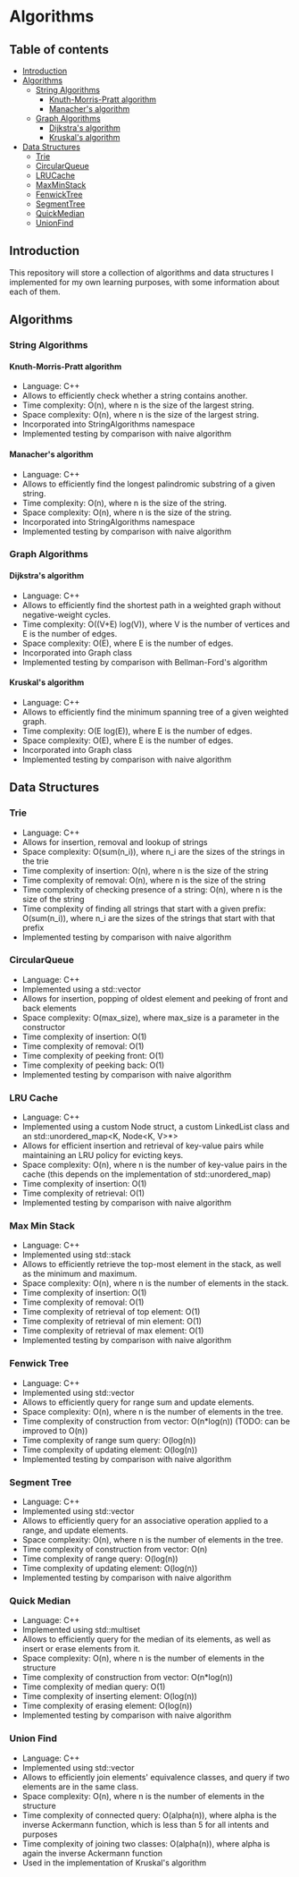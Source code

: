 # Algorithms

## Table of contents
  * [Introduction <a name="user-content-intro"></a>](#introduction-)
  * [Algorithms <a name="user-content-algos"></a>](#algorithms-)
     * [String Algorithms <a name="user-content-stringalgos"></a>](#string-algorithms-)
        * [Knuth-Morris-Pratt algorithm <a name="user-content-kmp"></a>](#knuth-morris-pratt-algorithm-)
        * [Manacher's algorithm <a name="user-content-manacher"></a>](#manachers-algorithm-)
     * [Graph Algorithms <a name="user-content-graphalgos"></a>](#graph-algorithms-)
        * [Dijkstra's algorithm <a name="user-content-dijkstra"></a>](#dijkstras-algorithm-)
        * [Kruskal's algorithm <a name="user-content-kruskal"></a>](#kruskals-algorithm-)
  * [Data Structures <a name="user-content-ds"></a>](#data-structures-)
     * [Trie <a name="user-content-trie"></a>](#trie-)
     * [CircularQueue <a name="user-content-circularqueue"></a>](#circularqueue-)
     * [LRUCache <a name="user-content-lru"></a>](#lru-cache-)
     * [MaxMinStack <a name="user-content-maxminstack"></a>](#max-min-stack-)
     * [FenwickTree <a name="user-content-fenwicktree"></a>](#fenwick-tree-)
     * [SegmentTree <a name="user-content-segmenttree"></a>](#segment-tree-)
     * [QuickMedian <a name="user-content-quickmedian"></a>](#quick-median-)
     * [UnionFind <a name="user-content-unionfind"></a>](#union-find-)

## Introduction <a name="intro"></a>
This repository will store a collection of algorithms and data structures I implemented for my own learning purposes, with some information about each of them.

## Algorithms <a name="algos"></a>

### String Algorithms <a name="stringalgos"></a>

#### Knuth-Morris-Pratt algorithm <a name="kmp"></a>
* Language: C++
* Allows to efficiently check whether a string contains another.
* Time complexity: O(n), where n is the size of the largest string.
* Space complexity: O(n), where n is the size of the largest string.
* Incorporated into StringAlgorithms namespace
* Implemented testing by comparison with naive algorithm

#### Manacher's algorithm <a name="manacher"></a>
* Language: C++
* Allows to efficiently find the longest palindromic substring of a given string.
* Time complexity: O(n), where n is the size of the string.
* Space complexity: O(n), where n is the size of the string.
* Incorporated into StringAlgorithms namespace
* Implemented testing by comparison with naive algorithm

### Graph Algorithms <a name="graphalgos"></a>

#### Dijkstra's algorithm <a name="dijkstra"></a>
* Language: C++
* Allows to efficiently find the shortest path in a weighted graph without negative-weight cycles.
* Time complexity: O((V+E) log(V)), where V is the number of vertices and E is the number of edges.
* Space complexity: O(E), where E is the number of edges.
* Incorporated into Graph class
* Implemented testing by comparison with Bellman-Ford's algorithm

#### Kruskal's algorithm <a name="kruskal"></a>
* Language: C++
* Allows to efficiently find the minimum spanning tree of a given weighted graph.
* Time complexity: O(E log(E)), where E is the number of edges. 
* Space complexity: O(E), where E is the number of edges.
* Incorporated into Graph class
* Implemented testing by comparison with naive algorithm

## Data Structures <a name="ds"></a>

### Trie <a name="trie"></a>
* Language: C++
* Allows for insertion, removal and lookup of strings
* Space complexity: O(sum(n_i)), where n_i are the sizes of the strings in the trie
* Time complexity of insertion: O(n), where n is the size of the string
* Time complexity of removal: O(n), where n is the size of the string
* Time complexity of checking presence of a string: O(n), where n is the size of the string
* Time complexity of finding all strings that start with a given prefix: O(sum(n_i)), where n_i are the sizes of the strings that start with that prefix
* Implemented testing by comparison with naive algorithm

### CircularQueue <a name="circularqueue"></a>
* Language: C++
* Implemented using a std::vector<T>
* Allows for insertion, popping of oldest element and peeking of front and back elements
* Space complexity: O(max_size), where max_size is a parameter in the constructor
* Time complexity of insertion: O(1)
* Time complexity of removal: O(1)
* Time complexity of peeking front: O(1)
* Time complexity of peeking back: O(1)
* Implemented testing by comparison with naive algorithm

### LRU Cache <a name="lrucache"></a>
* Language: C++
* Implemented using a custom Node struct, a custom LinkedList class and an std::unordered_map<K, Node<K, V>*>
* Allows for efficient insertion and retrieval of key-value pairs while maintaining an LRU policy for evicting keys.
* Space complexity: O(n), where n is the number of key-value pairs in the cache (this depends on the implementation of std::unordered_map)
* Time complexity of insertion: O(1)
* Time complexity of retrieval: O(1)
* Implemented testing by comparison with naive algorithm

### Max Min Stack <a name="maxminstack"></a>
* Language: C++
* Implemented using std::stack<T>
* Allows to efficiently retrieve the top-most element in the stack, as well as the minimum and maximum.
* Space complexity: O(n), where n is the number of elements in the stack.
* Time complexity of insertion: O(1)
* Time complexity of removal: O(1)
* Time complexity of retrieval of top element: O(1)
* Time complexity of retrieval of min element: O(1)
* Time complexity of retrieval of max element: O(1)
* Implemented testing by comparison with naive algorithm

### Fenwick Tree <a name="fenwicktree"></a>
* Language: C++
* Implemented using std::vector<int>
* Allows to efficiently query for range sum and update elements.
* Space complexity: O(n), where n is the number of elements in the tree.
* Time complexity of construction from vector: O(n*log(n)) (TODO: can be improved to O(n))
* Time complexity of range sum query: O(log(n)) 
* Time complexity of updating element: O(log(n))
* Implemented testing by comparison with naive algorithm

### Segment Tree <a name="segmenttree"></a>
* Language: C++
* Implemented using std::vector<T>
* Allows to efficiently query for an associative operation applied to a range, and update elements.
* Space complexity: O(n), where n is the number of elements in the tree.
* Time complexity of construction from vector: O(n)
* Time complexity of range query: O(log(n)) 
* Time complexity of updating element: O(log(n))
* Implemented testing by comparison with naive algorithm

### Quick Median <a name="quickmedian"></a>
* Language: C++
* Implemented using std::multiset<T>
* Allows to efficiently query for the median of its elements, as well as insert or erase elements from it. 
* Space complexity: O(n), where n is the number of elements in the structure
* Time complexity of construction from vector: O(n*log(n))
* Time complexity of median query: O(1)
* Time complexity of inserting element: O(log(n))
* Time complexity of erasing element: O(log(n))
* Implemented testing by comparison with naive algorithm

### Union Find <a name="unionfind"></a>
* Language: C++
* Implemented using std::vector<int>
* Allows to efficiently join elements' equivalence classes, and query if two elements are in the same class. 
* Space complexity: O(n), where n is the number of elements in the structure
* Time complexity of connected query: O(alpha(n)), where alpha is the inverse Ackermann function, which is less than 5 for all intents and purposes
* Time complexity of joining two classes: O(alpha(n)), where alpha is again the inverse Ackermann function
* Used in the implementation of Kruskal's algorithm
